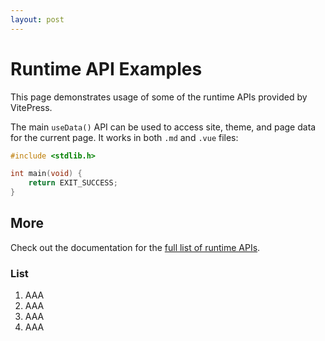 ```yaml
---
layout: post
---
```


# Runtime API Examples

This page demonstrates usage of some of the runtime APIs provided by VitePress.

The main `useData()` API can be used to access site, theme, and page data for the current page. It works in both `.md` and `.vue` files:

```c
#include <stdlib.h>

int main(void) {
    return EXIT_SUCCESS;
}
```
## More

Check out the documentation for the [full list of runtime APIs](https://vitepress.dev/reference/runtime-api#usedata).

### List

1. AAA
2. AAA
3. AAA
4. AAA
